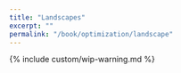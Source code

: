 ```yaml
---
title: "Landscapes"
excerpt: ""
permalink: "/book/optimization/landscape"
---
```


{% include custom/wip-warning.md %}
